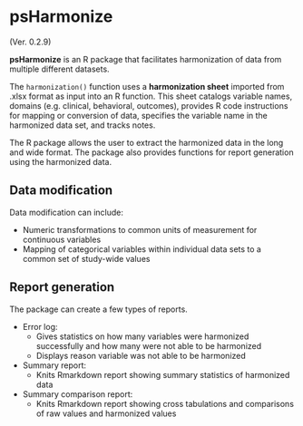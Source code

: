 
# psHarmonize

(Ver. 0.2.9)

**psHarmonize** is an R package that facilitates harmonization of data from multiple different datasets.

The `harmonization()` function uses a **harmonization sheet** imported from .xlsx format as input into an R function.
This sheet catalogs variable names, domains (e.g. clinical, behavioral, outcomes), provides R code instructions for mapping or conversion of data, specifies the variable name in the harmonized data set, and tracks notes.

The R package allows the user to extract the harmonized data in the long and wide format.
The package also provides functions for report generation using the harmonized data.

## Data modification

Data modification can include:

- Numeric transformations to common units of measurement for continuous variables
- Mapping of categorical variables within individual data sets to a common set of study-wide values

## Report generation

The package can create a few types of reports.

- Error log:
  - Gives statistics on how many variables were harmonized successfully and how many were not able to be harmonized
  - Displays reason variable was not able to be harmonized
- Summary report:
  - Knits Rmarkdown report showing summary statistics of harmonized data
- Summary comparison report:
  - Knits Rmarkdown report showing cross tabulations and comparisons of raw values and harmonized values
